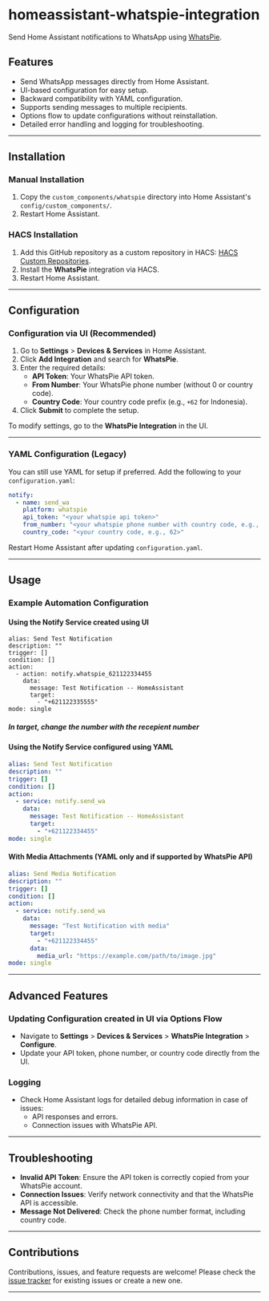 # homeassistant-whatspie-integration

Send Home Assistant notifications to WhatsApp using [WhatsPie](https://whatspie.com/).

## Features
- Send WhatsApp messages directly from Home Assistant.
- UI-based configuration for easy setup.
- Backward compatibility with YAML configuration.
- Supports sending messages to multiple recipients.
- Options flow to update configurations without reinstallation.
- Detailed error handling and logging for troubleshooting.

---

## Installation

### Manual Installation
1. Copy the `custom_components/whatspie` directory into Home Assistant's `config/custom_components/`.
2. Restart Home Assistant.

### HACS Installation
1. Add this GitHub repository as a custom repository in HACS: [HACS Custom Repositories](https://hacs.xyz/docs/faq/custom_repositories).
2. Install the **WhatsPie** integration via HACS.
3. Restart Home Assistant.

---

## Configuration

### Configuration via UI (Recommended)
1. Go to **Settings** > **Devices & Services** in Home Assistant.
2. Click **Add Integration** and search for **WhatsPie**.
3. Enter the required details:
   - **API Token**: Your WhatsPie API token.
   - **From Number**: Your WhatsPie phone number (without 0 or country code).
   - **Country Code**: Your country code prefix (e.g., `+62` for Indonesia).
4. Click **Submit** to complete the setup.

To modify settings, go to the **WhatsPie Integration** in the UI.

---

### YAML Configuration (Legacy)
You can still use YAML for setup if preferred. Add the following to your `configuration.yaml`:

```yaml
notify:
  - name: send_wa
    platform: whatspie
    api_token: "<your whatspie api token>"
    from_number: "<your whatspie phone number with country code, e.g., 62111222333>"
    country_code: "<your country code, e.g., 62>"
```

Restart Home Assistant after updating `configuration.yaml`.

---

## Usage

### Example Automation Configuration

#### Using the Notify Service created using UI
```
alias: Send Test Notification
description: ""
trigger: []
condition: []
action:
  - action: notify.whatspie_621122334455
    data:
      message: Test Notification -- HomeAssistant
      target:
        - "+621122335555"
mode: single
```

##### In target, change the number with the recepient number

#### Using the Notify Service configured using YAML
```yaml
alias: Send Test Notification
description: ""
trigger: []
condition: []
action:
  - service: notify.send_wa
    data:
      message: Test Notification -- HomeAssistant
      target:
        - "+621122334455"
mode: single
```

#### With Media Attachments (YAML only and if supported by WhatsPie API)
```yaml
alias: Send Media Notification
description: ""
trigger: []
condition: []
action:
  - service: notify.send_wa
    data:
      message: "Test Notification with media"
      target:
        - "+621122334455"
      data:
        media_url: "https://example.com/path/to/image.jpg"
mode: single
```

---

## Advanced Features

### Updating Configuration created in UI via Options Flow
- Navigate to **Settings** > **Devices & Services** > **WhatsPie Integration** > **Configure**.
- Update your API token, phone number, or country code directly from the UI.

### Logging
- Check Home Assistant logs for detailed debug information in case of issues:
  - API responses and errors.
  - Connection issues with WhatsPie API.

---

## Troubleshooting
- **Invalid API Token**: Ensure the API token is correctly copied from your WhatsPie account.
- **Connection Issues**: Verify network connectivity and that the WhatsPie API is accessible.
- **Message Not Delivered**: Check the phone number format, including country code.

---

## Contributions
Contributions, issues, and feature requests are welcome! Please check the [issue tracker](https://github.com/arifwn/homeassistant-whatspie-integration/issues) for existing issues or create a new one.

---

